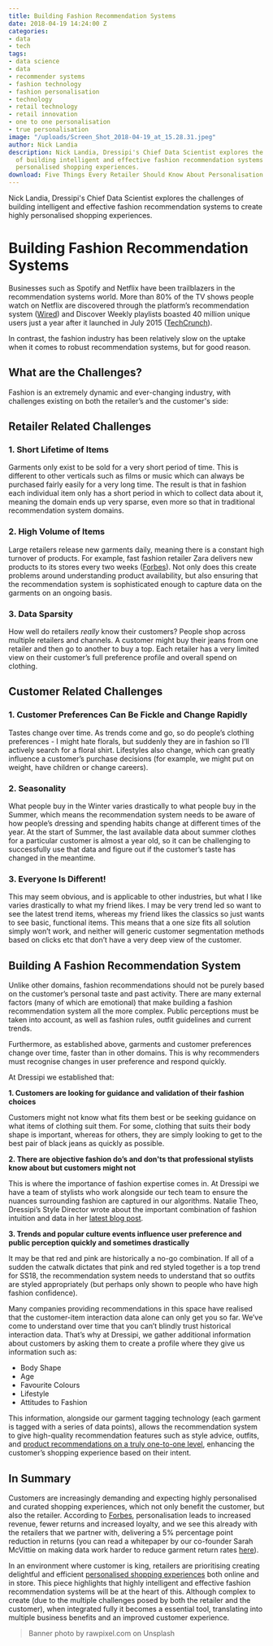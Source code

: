 ```yaml
---
title: Building Fashion Recommendation Systems
date: 2018-04-19 14:24:00 Z
categories:
- data
- tech
tags:
- data science
- data
- recommender systems
- fashion technology
- fashion personalisation
- technology
- retail technology
- retail innovation
- one to one personalisation
- true personalisation
image: "/uploads/Screen_Shot_2018-04-19_at_15.28.31.jpeg"
author: Nick Landia
description: Nick Landia, Dressipi's Chief Data Scientist explores the challenges
  of building intelligent and effective fashion recommendation systems to create highly
  personalised shopping experiences.
download: Five Things Every Retailer Should Know About Personalisation
---
```


Nick Landia, Dressipi's Chief Data Scientist explores the challenges of building intelligent and effective fashion recommendation systems to create highly personalised shopping experiences.

# Building Fashion Recommendation Systems

Businesses such as Spotify and Netflix have been trailblazers in the recommendation systems world. More than 80% of the TV shows people watch on Netflix are discovered through the platform’s recommendation system ([Wired](http://www.wired.co.uk/article/how-do-netflixs-algorithms-work-machine-learning-helps-to-predict-what-viewers-will-like)) and Discover Weekly playlists boasted 40 million unique users just a year after it launched in July 2015 ([TechCrunch](https://techcrunch.com/2016/05/25/playlists-not-blogs/)).

In contrast, the fashion industry has been relatively slow on the uptake when it comes to robust recommendation systems, but for good reason.

## What are the Challenges?

Fashion is an extremely dynamic and ever-changing industry, with challenges existing on both the retailer’s and the customer's side:

## Retailer Related Challenges


### 1. Short Lifetime of Items
Garments only exist to be sold for a very short period of time. This is different to other verticals such as films or music which can always be purchased fairly easily for a very long time. The result is that in fashion each individual item only has a short period in which to collect data about it, meaning the domain ends up very sparse, even more so that in traditional recommendation system domains. 

### 2. High Volume of Items
Large retailers release new garments daily, meaning there is a constant high turnover of products. For example, fast fashion retailer Zara delivers new products to its stores every two weeks ([Forbes](https://www.forbes.com/forbes/welcome/?toURL=https://www.forbes.com/sites/deborahweinswig/2017/08/28/retailers-should-think-like-zara-what-we-learned-at-the-august-magic-trade-show/&refURL=&referrer=#17bc3ac73e52)). Not only does this create problems around understanding product availability, but also ensuring that the recommendation system is sophisticated enough to capture data on the garments on an ongoing basis.

### 3. Data Sparsity
How well do retailers *really* know their customers? People shop across multiple retailers and channels. A customer might buy their jeans from one retailer and then go to another to buy a top. Each retailer has a very limited view on their customer’s full preference profile and overall spend on clothing.

## Customer Related Challenges


### 1. Customer Preferences Can Be Fickle and Change Rapidly
Tastes change over time. As trends come and go, so do people’s clothing preferences - I might hate florals, but suddenly they are in fashion so I’ll actively search for a floral shirt. Lifestyles also change, which can greatly influence a customer’s purchase decisions (for example, we might put on weight, have children or change careers). 

### 2. Seasonality
What people buy in the Winter varies drastically to what people buy in the Summer, which means the recommendation system needs to be aware of how people’s dressing and spending habits change at different times of the year. At the start of Summer, the last available data about summer clothes for a particular customer is almost a year old, so it can be challenging to successfully use that data and figure out if the customer’s taste has changed in the meantime.

### 3. Everyone Is Different!
This may seem obvious, and is applicable to other industries, but what I like varies drastically to what my friend likes. I may be very trend led so want to see the latest trend items, whereas my friend likes the classics so just wants to see basic, functional items. This means that a one size fits all solution simply won’t work, and neither will generic customer segmentation methods based on clicks etc that don’t have a very deep view of the customer.


## Building A Fashion Recommendation System

Unlike other domains, fashion recommendations should not be purely based on the customer’s personal taste and past activity. There are many external factors (many of which are emotional) that make building a fashion recommendation system all the more complex. Public perceptions must be taken into account, as well as fashion rules, outfit guidelines and current trends.

Furthermore, as established above, garments and customer preferences change over time, faster than in other domains. This is why recommenders must recognise changes in user preference and respond quickly.

At Dressipi we established that:

**1. Customers are looking for guidance and validation of their fashion choices**

Customers might not know what fits them best or be seeking guidance on what items of clothing suit them. For some, clothing that suits their body shape is important, whereas for others, they are simply looking to get to the best pair of black jeans as quickly as possible. 

**2. There are objective fashion do’s and don'ts that professional stylists know about but customers might not**

This is where the importance of fashion expertise comes in. At Dressipi we have a team of stylists who work alongside our tech team to ensure the nuances surrounding fashion are captured in our algorithms. Natalie Theo, Dressipi’s Style Director wrote about the important combination of fashion intuition and data in her [latest blog post](https://dressipi.com/blog/fashion-plus-data-equals-a-match-made-in-personalisation-heaven/). 

**3. Trends and popular culture events influence user preference and public perception quickly and sometimes drastically**

It may be that red and pink are historically a no-go combination. If all of a sudden the catwalk dictates that pink and red styled together is a top trend for SS18, the recommendation system needs to understand that so outfits are styled appropriately (but perhaps only shown to people who have high fashion confidence).


Many companies providing recommendations in this space have realised that the customer-item interaction data alone can only get you so far. We’ve come to understand over time that you can’t blindly trust historical interaction data. That’s why at Dressipi, we gather additional information about customers by asking them to create a profile where they give us information such as:

- Body Shape
- Age
- Favourite Colours
- Lifestyle
- Attitudes to Fashion

This information, alongside our garment tagging technology (each garment is tagged with a series of data points), allows the recommendation system to give high-quality recommendation features such as style advice, outfits, and [product recommendations on a truly one-to-one level](https://dressipi.com/one-to-one-personalisation/), enhancing the customer’s shopping experience based on their intent.

## In Summary

Customers are increasingly demanding and expecting highly personalised and curated shopping experiences, which not only benefit the customer, but also the retailer. According to [Forbes](https://www.forbes.com/sites/shephyken/2017/10/29/personalized-customer-experience-increases-revenue-and-loyalty/#663517f94bd6), personalisation leads to increased revenue, fewer returns and increased loyalty, and we see this already with the retailers that we partner with, delivering a 5% percentage point reduction in returns (you can read a whitepaper by our co-founder Sarah McVittie on making data work harder to reduce garment return rates [here](https://dressipi.com/downloads/how-to-make-your-data-work-harder-to-reduce-garment-return-rates-whitepaper/)).

In an environment where customer is king, retailers are prioritising creating delightful and efficient [personalised shopping experiences](https://dressipi.com/solutions/customer-experience/) both online and in store. This piece highlights that highly intelligent and effective fashion recommendation systems will be at the heart of this. Although complex to create (due to the multiple challenges posed by both the retailer and the customer), when integrated fully it becomes a essential tool, translating into multiple business benefits and an improved customer experience.

> Banner photo by rawpixel.com on Unsplash
